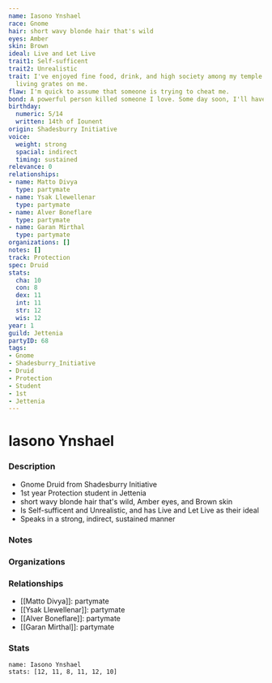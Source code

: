 ```yaml
---
name: Iasono Ynshael
race: Gnome
hair: short wavy blonde hair that's wild
eyes: Amber
skin: Brown
ideal: Live and Let Live
trait1: Self-sufficent
trait2: Unrealistic
trait: I've enjoyed fine food, drink, and high society among my temple's elite. Rough
  living grates on me.
flaw: I'm quick to assume that someone is trying to cheat me.
bond: A powerful person killed someone I love. Some day soon, I'll have my revenge.
birthday:
  numeric: 5/14
  written: 14th of Iounent
origin: Shadesburry Initiative
voice:
  weight: strong
  spacial: indirect
  timing: sustained
relevance: 0
relationships:
- name: Matto Divya
  type: partymate
- name: Ysak Llewellenar
  type: partymate
- name: Alver Boneflare
  type: partymate
- name: Garan Mirthal
  type: partymate
organizations: []
notes: []
track: Protection
spec: Druid
stats:
  cha: 10
  con: 8
  dex: 11
  int: 11
  str: 12
  wis: 12
year: 1
guild: Jettenia
partyID: 68
tags:
- Gnome
- Shadesburry_Initiative
- Druid
- Protection
- Student
- 1st
- Jettenia
---
```

# Iasono Ynshael
### Description
- Gnome Druid from Shadesburry Initiative
- 1st year Protection student in Jettenia
- short wavy blonde hair that's wild, Amber eyes, and Brown skin
- Is Self-sufficent and Unrealistic, and has Live and Let Live as their ideal
- Speaks in a strong, indirect, sustained manner

### Notes

### Organizations

### Relationships
- [[Matto Divya]]: partymate
- [[Ysak Llewellenar]]: partymate
- [[Alver Boneflare]]: partymate
- [[Garan Mirthal]]: partymate

### Stats
```statblock
name: Iasono Ynshael
stats: [12, 11, 8, 11, 12, 10]
```